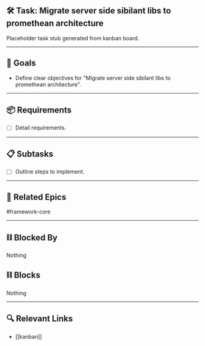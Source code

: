 ## 🛠️ Task: Migrate server side sibilant libs to promethean architecture

Placeholder task stub generated from kanban board.

---

## 🎯 Goals

- Define clear objectives for "Migrate server side sibilant libs to promethean architecture".

---

## 📦 Requirements

- [ ] Detail requirements.

---

## 📋 Subtasks

- [ ] Outline steps to implement.

---

## 🔗 Related Epics

#framework-core

---

## ⛓️ Blocked By

Nothing

## ⛓️ Blocks

Nothing

---

## 🔍 Relevant Links

- [[kanban]]
